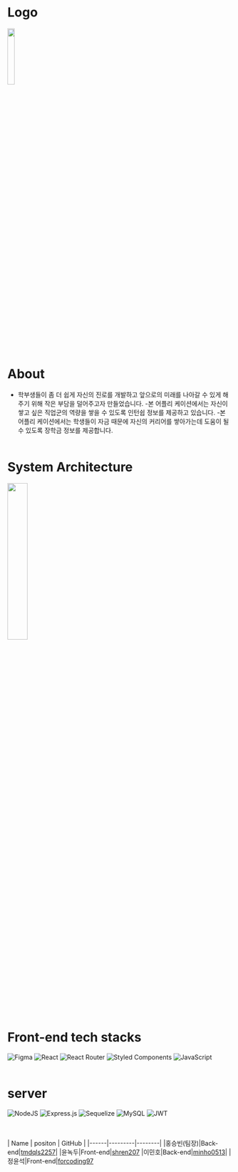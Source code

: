 # Logo
<img  src="https://cdn.discordapp.com/attachments/932852459003609098/934361076898861086/logo.png" width="18%" height="18%" >
<br></br>

# About
- 학부생들이 좀 더 쉽게 자신의 진로를 개발하고 앞으로의 미래를 나아갈 수 있게 해주기 위해 작은 부담을 덜어주고자 만들었습니다.
-본 어플리 케이션에서는 자신이 쌓고 싶은 직업군의 역량을 쌓을 수 있도록 인턴쉽 정보를 제공하고 있습니다.
-본 어플리 케이션에서는 학생들이 자금 때문에 자신의 커리어를 쌓아가는데 도움이 될 수 있도록 장학금 정보를 제공합니다.
<br></br>

# System Architecture
<img src='https://cdn.discordapp.com/attachments/932852459003609098/933586875707428924/Web_App_Reference_Architecture_1.png' width="30%">
<br></br>

# Front-end tech stacks
![Figma](https://img.shields.io/badge/figma-%23F24E1E.svg?style=for-the-badge&logo=figma&logoColor=white)
![React](https://img.shields.io/badge/react-%2320232a.svg?style=for-the-badge&logo=react&logoColor=%2361DAFB)
![React Router](https://img.shields.io/badge/React_Router-CA4245?style=for-the-badge&logo=react-router&logoColor=white)
![Styled Components](https://img.shields.io/badge/styled--components-DB7093?style=for-the-badge&logo=styled-components&logoColor=white)
![JavaScript](https://img.shields.io/badge/javascript-%23323330.svg?style=for-the-badge&logo=javascript&logoColor=%23F7DF1E)
<br></br>

# server
![NodeJS](https://img.shields.io/badge/node.js-6DA55F?style=for-the-badge&logo=node.js&logoColor=white)
![Express.js](https://img.shields.io/badge/express.js-%23404d59.svg?style=for-the-badge&logo=express&logoColor=%2361DAFB)
![Sequelize](https://img.shields.io/badge/Sequelize-52B0E7?style=for-the-badge&logo=Sequelize&logoColor=white)
![MySQL](https://img.shields.io/badge/mysql-%2300f.svg?style=for-the-badge&logo=mysql&logoColor=white)
	![JWT](https://img.shields.io/badge/JWT-black?style=for-the-badge&logo=JSON%20web%20tokens)

<br></br>
| Name | positon | GitHub |
|------|---------|--------|
|홍승빈(팀장)|Back-end|[tmdqls2257](https://github.com/tmdqls2257)|
|윤녹두|Front-end|[shren207](https://github.com/shren207)
|이민호|Back-end|[minho0513](https://github.com/minho0513)|
|정윤석|Front-end|[forcoding97](https://github.com/forcoding97)

